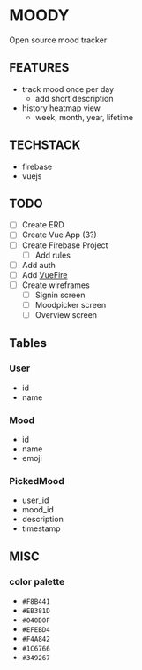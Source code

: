 # MOODY

Open source mood tracker

## FEATURES

- track mood once per day
  - add short description
- history heatmap view
  - week, month, year, lifetime

## TECHSTACK

- firebase
- vuejs

## TODO

- [ ] Create ERD
- [ ] Create Vue App (3?)
- [ ] Create Firebase Project
  - [ ] Add rules
- [ ] Add auth
- [ ] Add [VueFire](https://github.com/vuejs/vuefire/tree/master/packages/vuexfire)
- [ ] Create wireframes
  - [ ] Signin screen
  - [ ] Moodpicker screen
  - [ ] Overview screen

## Tables

### User

- id
- name

### Mood

- id
- name
- emoji

### PickedMood

- user_id
- mood_id
- description
- timestamp

###

## MISC

### color palette

- `#F8B441`
- `#EB381D`
- `#040D0F`
- `#EFEBD4`
- `#F4A842`
- `#1C6766`
- `#349267`
